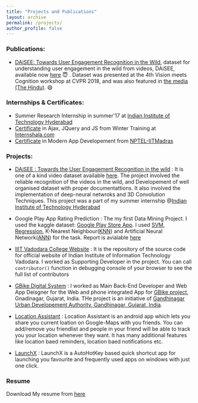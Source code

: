 ```yaml
---
title: "Projects and Publications"
layout: archive
permalink: /projects/
author_profile: false
---
```


### Publications:

- [DAiSEE: Towards User Engagement Recognition in the Wild](https://www.visionmeetscognition.org/fpic2018/papers/12%20DAiSEE%20-%20Towards%20User%20Engagement%20Recognition%20in%20the%20Wild.pdf), dataset for understanding user engagement in the wild from videos, DAiSEE, available now [here](https://iith.ac.in/~daisee-dataset/) 😇 . Dataset was presented at the 4th Vision meets Cognition workshop at CVPR 2018, and was also featured in [the media (The Hindu)](https://www.thehindu.com/sci-tech/science/iit-hyderabad-dataset-to-understand-online-user-engagement/article24180468.ece). :smile:

### Internships & Certificates:

- Summer Research Internship in summer'17 at [Indian Institute of Technology Hyderabad](https://cse.iith.ac.in/?q=internship)
- [Certificate](https://drive.google.com/file/d/0Byv4kuHK64W5eUtPZTFRYWxsSWs/view?usp=sharing) in Ajax, JQuery and JS from Winter Training at [Internshala.com](https://trainings.internshala.com/ajax-jquery-js)
- [Certificate](http://nptel.ac.in/noc/E_Certificate/noc17-cs06/NPTEL17CS0626120086AN.pdf) in Modern App Developement from [NPTEL-IITMadras](https://onlinecourses.nptel.ac.in/noc17_cs06/course)

### Projects:

- [DAiSEE : Towards the User Engagement Recognition in the wild](https://www.visionmeetscognition.org/fpic2018/papers/12%20DAiSEE%20-%20Towards%20User%20Engagement%20Recognition%20in%20the%20Wild.pdf)
: It is one of a kind video dataset available [here](https://iith.ac.in/~daisee-dataset/). The project involved the reliable recognition of the videos in the wild, and Developement of well organised dataset with proper documentattions. It also involved the implementation of deep-neural netwroks and 3D Convolution Techniques. This project was a part of my summer internship @[Indian Institute of Technology Hyderabad](https://cse.iith.ac.in/?q=internship) 

- Google Play App Rating Prediction
: The my first Data Mining Project. I used the kaggle dataset: [Google Play Store App](https://www.kaggle.com/lava18/google-play-store-apps). I used [SVM](https://en.wikipedia.org/wiki/Support-vector_machine), [Regression](https://en.wikipedia.org/wiki/Regression_analysis), K-Nearest Neighbour([KNN](https://en.wikipedia.org/wiki/K-nearest_neighbors_algorithm)) and Artificial Neural Network([ANN](https://en.wikipedia.org/wiki/Artificial_neural_network)) for the task. Report is avialable [here](https://drive.google.com/file/d/1ItjzKaECwYAxFSK-pNTQhAvUuD2KiU0S/view?usp=sharing) 

- [IIIT Vadodara College Website](http://www.iiitvadodara.ac.in/)
: It is the repository of the source code for official website of Indian Institute of Information Technology Vadodara. I worked as Supporting Developer in the project. You can call `contributor()` function in debugging console of your browser to see the full list of contributors

- [GBike Digital System](http://www.guda.gujarat.gov.in/download/Revised%20DP/cycle%20web.jpg)
: I worked as Main Back-End Developer and Web App Deisgner for the Web and phone integrated App for [GBike project](http://www.guda.gujarat.gov.in/download/Revised%20DP/cycle%20web.jpg), Gnadinagar, Gujarat, India. THe project is an initiative of [Gandhinagar Urban Developement Authority, Gandhinagar, Gujarat, India](http://www.guda.gujarat.gov.in/).

- [Location Assistant](https://github.com/KamalAwasthi/Location_Assistance)
: Location Assistant is an android app which lets you share you current loation on Google-Maps with you friends. You can add/remove you friendlist and people in your friend will be able to track you your location whenever they want. It has many additional features like location baed reminders, location baed notifications etc.

- [LaunchX](https://github.com/KamalAwasthi/Launchx)
: LaunchX is a AutoHotKey based quick shortcut app for launching you favourite and frequently used apps on windows with just one click.

### Resume

Download My resume from [here](https://drive.google.com/file/d/1XjCoeWasXqV2wJLbXcSFOjNWxbbJOnXH/view?usp=sharing)
